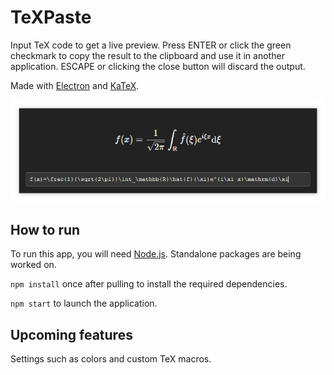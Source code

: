 # TeXPaste
Input TeX code to get a live preview. Press ENTER or click the green checkmark to copy the result to the clipboard and use it in another application. ESCAPE or clicking the close button will discard the output.

Made with [Electron](https://www.electronjs.org/) and [KaTeX](https://katex.org/).

<img src="./demo.png">

## How to run
To run this app, you will need [Node.js](https://nodejs.org/). Standalone packages are being worked on.

`npm install` once after pulling to install the required dependencies.

`npm start` to launch the application.

## Upcoming features
Settings such as colors and custom TeX macros.
